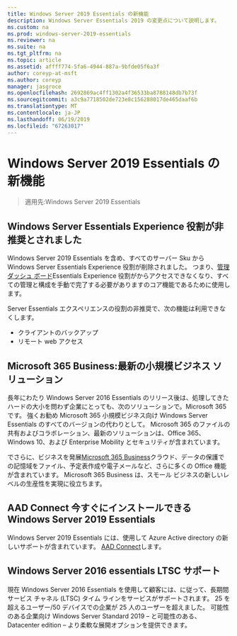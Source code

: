 ```yaml
---
title: Windows Server 2019 Essentials の新機能
description: Windows Server Essentials 2019 の変更点について説明します。
ms.custom: na
ms.prod: windows-server-2019-essentials
ms.reviewer: na
ms.suite: na
ms.tgt_pltfrm: na
ms.topic: article
ms.assetid: affff774-5fa6-4944-887a-9bfde05f6a3f
author: coreyp-at-msft
ms.author: coreyp
manager: jasgroce
ms.openlocfilehash: 2692869ac4ff1302a4f36533ba8788148db7b73f
ms.sourcegitcommit: a3c9a7718502de723e8c156288017de465daaf6b
ms.translationtype: MT
ms.contentlocale: ja-JP
ms.lasthandoff: 06/19/2019
ms.locfileid: "67263017"
---
```

# <a name="whats-new-in-windows-server-2019-essentials"></a>Windows Server 2019 Essentials の新機能

> 適用先:Windows Server 2019 Essentials

## <a name="windows-server-essentials-experience-role-has-been-deprecated"></a>Windows Server Essentials Experience 役割が非推奨とされました

Windows Server 2019 Essentials を含め、すべてのサーバー Sku から Windows Server Essentials Experience 役割が削除されました。 つまり、[管理ダッシュ ボード](../manage/overview-of-the-dashboard-in-windows-server-essentials.md)Essentials Experience 役割がからアクセスできなくなり、すべての管理と構成を手動で完了する必要がありますのコア機能であるために使用します。 

Server Essentials エクスペリエンスの役割の非推奨で、次の機能は利用できなくします。

-   クライアントのバックアップ 
-   リモート web アクセス 

## <a name="microsoft-365-business-the-modern-small-business-solution"></a>Microsoft 365 Business:最新の小規模ビジネス ソリューション 

長年にわたり Windows Server 2016 Essentials のリリース後は、処理してきたハードの大小を問わず企業にとっても、次のソリューションで。Microsoft 365 です。 強くお勧め Microsoft 365 小規模ビジネス向け Windows Server Essentials のすべてのバージョンの代わりとして。 Microsoft 365 のファイルの共有およびコラボレーション、最新のソリューションは、Office 365、Windows 10、および Enterprise Mobility とセキュリティが含まれています。 

でさらに、ビジネスを発展[Microsoft 365 Business](https://www.microsoft.com/microsoft-365/business)クラウド、データの保護での記憶域をファイル、予定表作成や電子メールなど、さらに多くの Office 機能が含まれています。 Microsoft 365 Business は、スモール ビジネスの新しいレベルの生産性を実現に役立ちます。

## <a name="aad-connect-can-now-be-installed-on-windows-server-2019-essentials"></a>AAD Connect 今すぐにインストールできる Windows Server 2019 Essentials

Windows Server 2019 Essentials には、使用して Azure Active directory の新しいサポートが含まれています。 [AAD Connect](https://docs.microsoft.com/azure/active-directory/connect/active-directory-aadconnect-prerequisites)します。 

## <a name="ltsc-support-for-windows-server-2016-essentials"></a>Windows Server 2016 essentials LTSC サポート

現在 Windows Server 2016 Essentials を使用して顧客には、に従って、長期間サービス チャネル (LTSC) タイム ラインをサービスがサポートされます。
25 を超えるユーザー/50 デバイスでの企業が 25 人のユーザーを超えました。 可能性のある企業向け Windows Server Standard 2019 – と可能性のある、Datacenter edition – より柔軟な展開オプションを提供できます。
